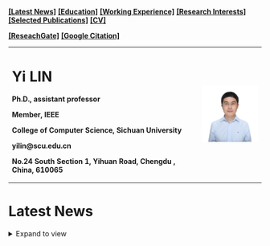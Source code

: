 [**[Latest News]**](https://sculyi.github.io/#latest-news)    [**[Education]**](https://sculyi.github.io/#education)    [**[Working Experience]**](https://sculyi.github.io/#working-experience)    [**[Research Interests]**](https://sculyi.github.io/#research-interests)    [**[Selected Publications]**](https://sculyi.github.io/#selected-publications)    [**[CV]**](https://sculyi.github.io/#cv)    

[**[ReseachGate]**](https://www.researchgate.net/profile/Yi_Lin130)    [**[Google Citation]**](https://scholar.google.com/citations?hl=zh-CN&user=7RapKRUAAAAJ)


<table border="0">
  <tr>
    <td width="75%">
      <h1>Yi LIN</h1>
      <p><b>Ph.D., assistant professor</b></p>
      <p><b>Member, IEEE</b></p>
      <p><b>College of Computer Science, Sichuan University</b></p>
      <p><b>yilin@scu.edu.cn</b></p>
      <p><b>No.24 South Section 1, Yihuan Road, Chengdu , China, 610065</b></p>
    </td>
    <td width="25%">
      <img src="/lyi.jpg" width="100%">     
    </td>
  </tr>
</table>

# Latest News


 <details>
   <summary>Expand to view</summary>
```  
- Nov 15 2020, We received a research funding from "*National Natural Science Foundation of China (NSFC-Key project)*" , as the Investigator.

- Nov 10 2020, our new paper entitled "**A deep Gaussian process-based flight trajectory prediction approach and its application on conflict detection**" has been accepted for publication in "*Algorithms*".

- Nov 07 2020, our new paper entitled "**Adaptive volumetric light and atmospheric scattering**" has been accepted for publication in "*Plos One*".

- Sep 18 2020, I received a research funding from "*National Natural Science Foundation of China （NSFC-Young scientist)*" , as the Principal Investigator ("**PI**").

- Aug 18 2020, our new paper entitled "**GPU-based multi-slice per pass algorithm in interactive volume illumination rendering**" has been accepted for publication in "*Frontiers of Information Technology & Electronic Engineering*".

- Aug 12 2020, our new paper entitled "**Improving speech recognition models with small samples for air traffic control systems**" has been accepted for publication in "*Neurocomputing*".

- Aug 9 2020, our new paper entitled "**Real-time traffic incident detection based on a hybrid deep learning model**" has been accepted for publication in "*Transportmetrica A: Transport Science*".

- July 25 2020, our pre-print paper entitled "**ATCSpeech: a multilingual pilot-controller speech corpus from real Air Traffic Control environment**" has been selected for presentation at the INTERSPEECH 2020.

- June 28 2020, my new paper entitled "**A unified framework for multilingual speech recognition in air traffic control systems**" has been accepted for publication in "*IEEE Transactions on Neural Networks and Learning Systems*".  

- May. 22 2020, my new paper entitled "**Automated traffic incident detection with a smaller dataset based on generative adversarial networks**" has been accepted for publication in "*Accident Analysis & Prevention*".    

- Apr. 29 2020, my new paper entitled "**Tensor Completion-based Trajectory Imputation Approach in Air Traffic Control**" is ready to be submitted to the '*Chinese Journal of Aeronautics*'. I would like to thank Prof. Xinglong Wang (CAUC) for his valuable advice.    
```



 </details>



# Education 

- 11/2017-11/2018, visiting Ph.D. student, Department of Civil and Environmental Engineering, University of Wisconsin-Madison, USA. (Research on Intelligent Transportation Systems, supervised by Prof. Bin Ran)    

- 09/2015-06/2019, Ph.D. student, College of Computer Science, Sichuan University, China. (Supervised by Prof.  Jianwei Zhang)  

- 09/2010-06/2013, M.E. student, School of Mechanical Engineering, Sichuan University, China. (Supervised by Prof.  Dejun Ren)    

- 09/2006-06/2010, B.E. student, School of Mechanical Engineering, Harbin University of Science and Technology, China.    
  
# Working Experience    

- 08/2019-now , assistant professor, College of Computer Science, Sichuan University, China.      

- 07/2013-09/2015, software engineer, Wisesoft. Co. Ltd, China.    

# Research Interests

- Air traffic management: traffic flow prediction, tracjectory prediction, conflict detection,...    

- Machine learning: deep learning (CNN, RNN, GNN, GAN, ...)    

- Speech recognition: ATCSpeech recognition and understanding    

- Intelligent Transportation Systems: traffic modelling, incident detections, ...    


# Selected Publications
- **Yi Lin**, Dongyue Guo, Jianwei Zhang,  Zhengmao Chen, and Bo Yang, **A unified framework for multilingual speech recognition in air traffic control systems**, *IEEE Transactions on Neural Networks and Learning Systems*, 2020, DOI: 10.1109/TNNLS.2020.3015830. [Paper](https://ieeexplore.ieee.org/document/9174746)   

- **Yi Lin**, Linchao Li, Hailong Jing, Bin Ran, Dongye Sun, **Automated traffic incident detection with a smaller dataset based on generative adversarial networks**, *Accident Analysis & Prevention*, 2020, DOI: 10.1016/j.aap.2020.105628. [Paper](https://www.sciencedirect.com/science/article/abs/pii/S0001457519314150?via%3Dihub)  

- **Yi Lin**, Linjie Deng, Zhengmao Chen, Xiping Wu, Jianwei Zhang, and Bo Yang, **A real-time ATC safety monitoring framework using a deep learning approach**, *IEEE Transactions on intelligent transportation systems*, 2019, DOI: 10.1109/TITS.2019.2940992. [Paper](https://ieeexplore.ieee.org/document/8846596)    

- **Yi Lin**, Jianwei Zhang, Hong Liu, **Deep Learning based Short-term Air Traffic Flow Prediction Considering Temporal–spatial Correlation**. *Aerospace Science and Technology*, 2019, vol.93, 105113, DOI: 10.1016/j.ast.2019.04.021.    

- **Yi Lin**, Jianwei Zhang, Bo Yang, Hong Liu and Liping Zhao, **An optimal routing strategy for transport networks with minimal transmission cost and high network capacity**. *Physica A: statistical mechanics and its applications*, 2019, vol.521, pp.551-561. DOI: 10.1016/j.physa.2019.01.064.  

- Bo Yang, Xianlong Tan, Zhengmao Chen, Bing Wang, Dan Li, Zhongping Yang, Xiping Wu, **Yi Lin** <sup>#</sup> , **ATCSpeech: a multilingual pilot-controller speech corpus from real Air Traffic Control environment**, *Proc. Interspeech 2020*, 399-403, DOI: 10.21437/Interspeech.2020-1020. [Paper](https://www.isca-speech.org/archive/Interspeech_2020/abstracts/1020.html)  

- Linchao Li, **Yi Lin** <sup>#</sup>,Bowen Du, Fan Yang, Bin Ran, **Real-time traffic incident detection based on a hybrid deep learning model**, *Transportmetrica A: Transport Science*, 2020, DOI: 10.1080/23249935.2020.1813214.

- **Yi Lin**, Jianwei Zhang and Hong Liu, **An algorithm for trajectory prediction of flight plan based on relative motion between positions**, *Frontiers of Information Technology & Electronic Engineering*, 2018, vol.19, issue 7, pp.905-916.   


# CV

[Up-to-date CV](https://github.com/sculyi/sculyi.github.io/blob/master/RESUME_Yi%20LIN.pdf)


<body>
  <a href="https://clustrmaps.com/site/1bc6x"  title="Visit tracker">
    <img src="//www.clustrmaps.com/map_v2.png?d=_4BbBvpu7T8f9NZ7bIVX30HQno2f6cn_mh9dHAOgpNs&cl=ffffff" />
  </a>
</body>
